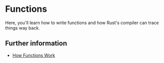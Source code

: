 # Functions

Here, you'll learn how to write functions and how Rust's compiler can trace things way back.

## Further information

- [How Functions Work](https://doc.rust-lang.org/book/ch03-03-how-functions-work.html)
